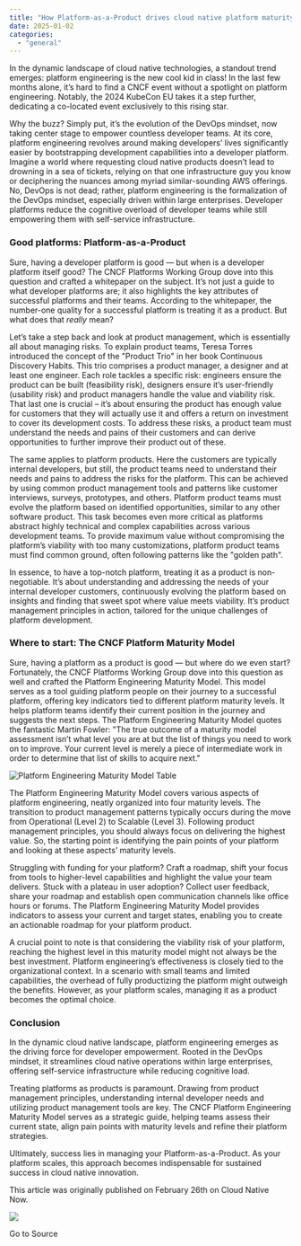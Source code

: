 ```yaml
---
title: "How Platform-as-a-Product drives cloud native platform maturity  » Giant Swarm"
date: 2025-01-02
categories: 
  - "general"
---
```


In the dynamic landscape of cloud native technologies, a standout trend emerges: platform engineering is the new cool kid in class! In the last few months alone, it’s hard to find a CNCF event without a spotlight on platform engineering. Notably, the 2024 KubeCon EU takes it a step further, dedicating a co-located event exclusively to this rising star.

Why the buzz? Simply put, it’s the evolution of the DevOps mindset, now taking center stage to empower countless developer teams. At its core, platform engineering revolves around making developers’ lives significantly easier by bootstrapping development capabilities into a developer platform. Imagine a world where requesting cloud native products doesn’t lead to drowning in a sea of tickets, relying on that one infrastructure guy you know or deciphering the nuances among myriad similar-sounding AWS offerings. No, DevOps is not dead; rather, platform engineering is the formalization of the DevOps mindset, especially driven within large enterprises. Developer platforms reduce the cognitive overload of developer teams while still empowering them with self-service infrastructure.

### Good platforms: Platform-as-a-Product

Sure, having a developer platform is good — but when is a developer platform itself good? The CNCF Platforms Working Group dove into this question and crafted a whitepaper on the subject. It’s not just a guide to what developer platforms are; it also highlights the key attributes of successful platforms and their teams. According to the whitepaper, the number-one quality for a successful platform is treating it as a product. But what does that _really_ mean? 

Let’s take a step back and look at product management, which is essentially all about managing risks. To explain product teams, Teresa Torres introduced the concept of the "Product Trio" in her book Continuous Discovery Habits. This trio comprises a product manager, a designer and at least one engineer. Each role tackles a specific risk: engineers ensure the product can be built (feasibility risk), designers ensure it’s user-friendly (usability risk) and product managers handle the value and viability risk. That last one is crucial – it’s about ensuring the product has enough value for customers that they will actually use it and offers a return on investment to cover its development costs. To address these risks, a product team must understand the needs and pains of their customers and can derive opportunities to further improve their product out of these.

The same applies to platform products. Here the customers are typically internal developers, but still, the product teams need to understand their needs and pains to address the risks for the platform. This can be achieved by using common product management tools and patterns like customer interviews, surveys, prototypes, and others. Platform product teams must evolve the platform based on identified opportunities, similar to any other software product. This task becomes even more critical as platforms abstract highly technical and complex capabilities across various development teams. To provide maximum value without compromising the platform’s viability with too many customizations, platform product teams must find common ground, often following patterns like the "golden path".

In essence, to have a top-notch platform, treating it as a product is non-negotiable. It’s about understanding and addressing the needs of your internal developer customers, continuously evolving the platform based on insights and finding that sweet spot where value meets viability. It’s product management principles in action, tailored for the unique challenges of platform development.

### Where to start: The CNCF Platform Maturity Model

Sure, having a platform as a product is good — but where do we even start? Fortunately, the CNCF Platforms Working Group dove into this question as well and crafted the Platform Engineering Maturity Model. This model serves as a tool guiding platform people on their journey to a successful platform, offering key indicators tied to different platform maturity levels. It helps platform teams identify their current position in the journey and suggests the next steps. The Platform Engineering Maturity Model quotes the fantastic Martin Fowler: "The true outcome of a maturity model assessment isn’t what level you are at but the list of things you need to work on to improve. Your current level is merely a piece of intermediate work in order to determine that list of skills to acquire next."

![Platform Engineering Maturity Model Table](https://www.giantswarm.io/hs-fs/hubfs/Screenshot%202024-07-11%20at%2012.59.25.png?width=2714&height=1172&name=Screenshot%202024-07-11%20at%2012.59.25.png)

The Platform Engineering Maturity Model covers various aspects of platform engineering, neatly organized into four maturity levels. The transition to product management patterns typically occurs during the move from Operational (Level 2) to Scalable (Level 3). Following product management principles, you should always focus on delivering the highest value. So, the starting point is identifying the pain points of your platform and looking at these aspects’ maturity levels.

Struggling with funding for your platform? Craft a roadmap, shift your focus from tools to higher-level capabilities and highlight the value your team delivers. Stuck with a plateau in user adoption? Collect user feedback, share your roadmap and establish open communication channels like office hours or forums. The Platform Engineering Maturity Model provides indicators to assess your current and target states, enabling you to create an actionable roadmap for your platform product.

A crucial point to note is that considering the viability risk of your platform, reaching the highest level in this maturity model might not always be the best investment. Platform engineering’s effectiveness is closely tied to the organizational context. In a scenario with small teams and limited capabilities, the overhead of fully productizing the platform might outweigh the benefits. However, as your platform scales, managing it as a product becomes the optimal choice.

### Conclusion

In the dynamic cloud native landscape, platform engineering emerges as the driving force for developer empowerment. Rooted in the DevOps mindset, it streamlines cloud native operations within large enterprises, offering self-service infrastructure while reducing cognitive load.

Treating platforms as products is paramount. Drawing from product management principles, understanding internal developer needs and utilizing product management tools are key. The CNCF Platform Engineering Maturity Model serves as a strategic guide, helping teams assess their current state, align pain points with maturity levels and refine their platform strategies.

Ultimately, success lies in managing your Platform-as-a-Product. As your platform scales, this approach becomes indispensable for sustained success in cloud native innovation.

This article was originally published on February 26th on Cloud Native Now. 

![](https://track.hubspot.com/__ptq.gif?a=430224&k=14&r=https%3A%2F%2Fwww.giantswarm.io%2Fblog%2Fhow-platform-as-a-product-drives-cloud-native-platform-maturity&bu=https%253A%252F%252Fwww.giantswarm.io%252Fblog&bvt=rss)

Go to Source
